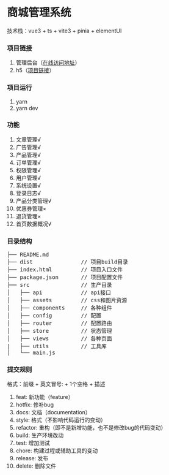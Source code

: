 # 商城管理系统

技术栈：vue3 + ts + vite3 + pinia + elementUI

### 项目链接
1. 管理后台（[在线访问地址](http://admin.shop.shaoky.com/)）
2. h5（[项目链接](https://github.com/shaoky/vue3-mall-h5)）

### 项目运行
1. yarn
2. yarn dev

### 功能

1. 文章管理√
2. 广告管理√
3. 产品管理√
4. 订单管理√
5. 权限管理√
6. 用户管理√
7. 系统设置√
8. 登录日志√
9. 产品分类管理√
10. 优惠券管理×
11. 退货管理×
12. 首页数据概况√

### 目录结构

<pre>
├── README.md           
├── dist               // 项目build目录
├── index.html         // 项目入口文件
├── package.json       // 项目配置文件
├── src                // 生产目录
│   ├── api            // api接口
│   ├── assets         // css和图片资源
│   ├── components     // 各种组件
│   ├── config         // 配置
│   ├── router         // 配置路由
│   ├── store          // 状态管理
│   ├── views          // 各种页面
|   ├── utils          // 工具库
│   └── main.js
</pre>

### 提交规则
格式：前缀 + 英文冒号: + 1个空格 + 描述

1. feat: 新功能（feature）
2. hotfix: 修补bug
3. docs: 文档（documentation）
4. style: 格式（不影响代码运行的变动）
5. refactor: 重构（即不是新增功能，也不是修改bug的代码变动）
6. build: 生产环境改动
7. test: 增加测试
8. chore: 构建过程或辅助工具的变动
9. release: 发布
10. delete: 删除文件